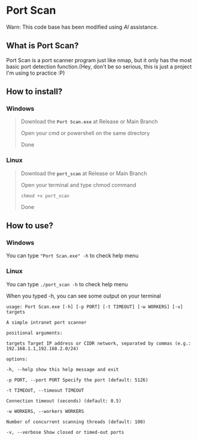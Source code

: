 # Port Scan
Warn: This code base has been modified using *AI* assistance.
## What is Port Scan?
Port Scan is a port scanner program just like nmap, but it only has the most basic port detection function.(Hey, don't be so serious, this is just a project I'm using to practice :P)
## How to install?
### Windows
> Download the **`Port Scan.exe`** at Release or Main Branch
> 
> Open your cmd or powershell on the same directory
> 
> Done
### Linux
> Download the **`port_scan`** at Release or Main Branch
> 
> Open your terminal and type chmod command
>
> ```Terminal
> chmod +x port_scan
> ```
> Done
## How to use?
### Windows
You can type `"Port Scan.exe" -h` to check help menu
### Linux
You can type `./port_scan -h` to check help menu
 
When you typed -h, you can see some output on your terminal
```Terminal
usage: Port Scan.exe [-h] [-p PORT] [-t TIMEOUT] [-w WORKERS] [-v] targets

A simple intranet port scanner

positional arguments:

targets Target IP address or CIDR network, separated by commas (e.g.: 192.168.1.1,192.168.2.0/24)

options:

-h, --help show this help message and exit

-p PORT, --port PORT Specify the port (default: 5126)

-t TIMEOUT, --timeout TIMEOUT

Connection timeout (seconds) (default: 0.5)

-w WORKERS, --workers WORKERS

Number of concurrent scanning threads (default: 100)

-v, --verbose Show closed or timed-out ports
